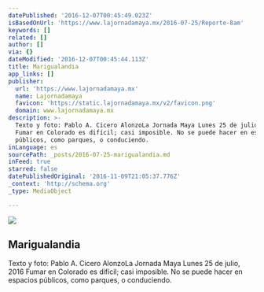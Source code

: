 ```yaml
---
datePublished: '2016-12-07T00:45:49.023Z'
isBasedOnUrl: 'https://www.lajornadamaya.mx/2016-07-25/Reporte-8am'
keywords: []
related: []
author: []
via: {}
dateModified: '2016-12-07T00:45:44.113Z'
title: Marigualandia
app_links: []
publisher:
  url: 'https://www.lajornadamaya.mx'
  name: Lajornadamaya
  favicon: 'https://static.lajornadamaya.mx/v2/favicon.png'
  domain: www.lajornadamaya.mx
description: >-
  Texto y foto: Pablo A. Cicero AlonzoLa Jornada Maya Lunes 25 de julio, 2016
  Fumar en Colorado es difícil; casi imposible. No se puede hacer en espacios
  públicos, como parques, o conduciendo.
inLanguage: es
sourcePath: _posts/2016-07-25-marigualandia.md
inFeed: true
starred: false
datePublishedOriginal: '2016-11-09T21:05:37.776Z'
_context: 'http://schema.org'
_type: MediaObject

---
```

<article style=""><img src="https://img.lajornadamaya.mx/32/ni46q4i886er_640-414-cover" /><h1>Marigualandia</h1><p>Texto y foto: Pablo A. Cicero AlonzoLa Jornada Maya Lunes 25 de julio, 2016 Fumar en Colorado es difícil; casi imposible. No se puede hacer en espacios públicos, como parques, o conduciendo.</p></article>
